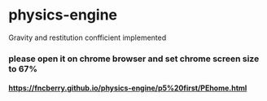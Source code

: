# physics-engine
Gravity and restitution confficient implemented
### please open it on chrome browser and set chrome screen size to 67%
#### https://fncberry.github.io/physics-engine/p5%20first/PEhome.html

